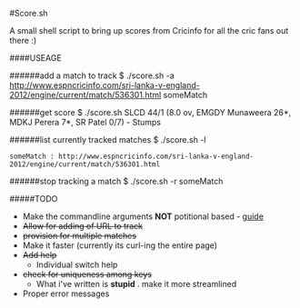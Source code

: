 #Score.sh

A small shell script to bring up scores from Cricinfo for all the cric fans out there :)

####USEAGE

######add a match to track
	$ ./score.sh -a http://www.espncricinfo.com/sri-lanka-v-england-2012/engine/current/match/536301.html someMatch
	
######get score
	$ ./score.sh
	SLCD 44/1 (8.0 ov, EMGDY Munaweera 26*, MDKJ Perera 7*, SR Patel 0/7) - Stumps 
	
######list currently tracked matches
	$ ./score.sh -l
	
	someMatch : http://www.espncricinfo.com/sri-lanka-v-england-2012/engine/current/match/536301.html
	
######stop tracking a match
	$ ./score.sh -r someMatch
	

#####TODO

* Make the commandline arguments **NOT** potitional based - [guide](http://www.shelldorado.com/goodcoding/cmdargs.html)
* ~~Allow for adding of URL to track~~
* ~~provision for multiple matches~~
* Make it faster (currently its curl-ing the entire page)
* ~~Add help~~
	* Individual switch help
* ~~check for uniqueness among keys~~
	* What i've written is **stupid** . make it more streamlined
* Proper error messages
